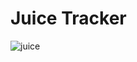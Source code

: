 # Juice Tracker

![juice](https://github.com/user-attachments/assets/a0ac9002-2364-4d74-bd59-0f43ce9c5db5)
